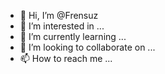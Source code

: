 - 👋 Hi, I’m @Frensuz
- 👀 I’m interested in ...
- 🌱 I’m currently learning ...
- 💞️ I’m looking to collaborate on ...
- 📫 How to reach me ...

<!---
Frensuz/Frensuz is a ✨ special ✨ repository because its `README.md` (this file) appears on your GitHub profile.
You can click the Preview link to take a look at your changes.
--->
